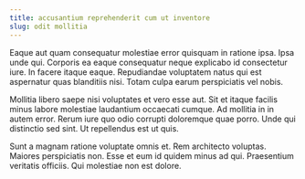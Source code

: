 ```yaml
---
title: accusantium reprehenderit cum ut inventore
slug: odit mollitia
---
```


Eaque aut quam consequatur molestiae error quisquam in ratione ipsa. Ipsa unde qui. Corporis ea eaque consequatur neque explicabo id consectetur iure. In facere itaque eaque. Repudiandae voluptatem natus qui est aspernatur quas blanditiis nisi. Totam culpa earum perspiciatis vel nobis.

Mollitia libero saepe nisi voluptates et vero esse aut. Sit et itaque facilis minus labore molestiae laudantium occaecati cumque. Ad mollitia in in autem error. Rerum iure quo odio corrupti doloremque quae porro. Unde qui distinctio sed sint. Ut repellendus est ut quis.

Sunt a magnam ratione voluptate omnis et. Rem architecto voluptas. Maiores perspiciatis non. Esse et eum id quidem minus ad qui. Praesentium veritatis officiis. Qui molestiae non est dolore.
